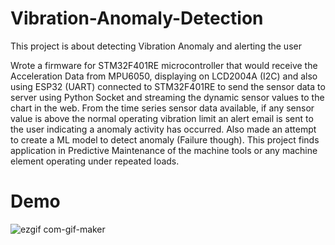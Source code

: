 # Vibration-Anomaly-Detection
This project is about detecting Vibration Anomaly and alerting the user

Wrote a firmware for STM32F401RE microcontroller that would receive the Acceleration Data from MPU6050, displaying on LCD2004A (I2C) and also using ESP32 (UART) connected to STM32F401RE to send the sensor data to server using Python Socket and streaming the dynamic sensor values to the chart in the web. From the time series sensor data available, if any sensor value is above the normal operating vibration limit an alert email is  sent  to the user indicating a anomaly activity has occurred. Also made an attempt to create a ML model to detect anomaly (Failure though).  This project finds application in Predictive Maintenance of the machine tools or any machine element operating under repeated loads.
# Demo 
![ezgif com-gif-maker](https://github.com/Kamalesh9483/Vibration-Anomaly-Detection/assets/80197808/45317c03-f5b0-46f5-b633-5e3545db1a95)
